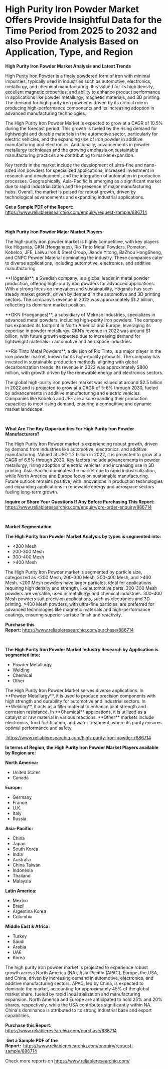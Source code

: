 <p><h1>High Purity Iron Powder Market Offers Provide Insightful Data for the Time Period from 2025 to 2032 and also Provide Analysis Based on Application, Type, and Region</h1></p><p><strong>High Purity Iron Powder Market Analysis and Latest Trends</strong></p>
<p><p>High Purity Iron Powder is a finely powdered form of iron with minimal impurities, typically used in industries such as automotive, electronics, metallurgy, and chemical manufacturing. It is valued for its high density, excellent magnetic properties, and ability to enhance product performance in applications like powder metallurgy, magnetic materials, and 3D printing. The demand for high purity iron powder is driven by its critical role in producing high-performance components and its increasing adoption in advanced manufacturing technologies.</p><p>The High Purity Iron Powder Market is expected to grow at a CAGR of 10.5% during the forecast period. This growth is fueled by the rising demand for lightweight and durable materials in the automotive sector, particularly for electric vehicles, and the expanding use of iron powder in additive manufacturing and electronics. Additionally, advancements in powder metallurgy techniques and the growing emphasis on sustainable manufacturing practices are contributing to market expansion.</p><p>Key trends in the market include the development of ultra-fine and nano-sized iron powders for specialized applications, increased investment in research and development, and the integration of automation in production processes. Geographically, Asia-Pacific is emerging as a significant market due to rapid industrialization and the presence of major manufacturing hubs. Overall, the market is poised for robust growth, driven by technological advancements and expanding industrial applications.</p></p>
<p><strong>Get a Sample PDF of the Report:&nbsp;</strong> <a href="https://www.reliableresearchiq.com/enquiry/request-sample/886714?utm_campaign=1129&utm_medium=2&utm_source=Github&utm_content=ia&utm_term=26012025&utm_id=high-purity-iron-powder">https://www.reliableresearchiq.com/enquiry/request-sample/886714</a></p>
<p>&nbsp;</p>
<p><strong>High Purity Iron Powder Major Market Players</strong></p>
<p><p>The high-purity iron powder market is highly competitive, with key players like Höganäs, GKN (Hoeganaes), Rio Tinto Metal Powders, Pometon, Kobelco, JFE, Laiwu Iron & Steel Group, Jiande Yitong, BaZhou HongSheng, and CNPC Powder Material dominating the industry. These companies cater to diverse applications, including automotive, electronics, and additive manufacturing.</p><p>**Höganäs**, a Swedish company, is a global leader in metal powder production, offering high-purity iron powders for advanced applications. With a strong focus on innovation and sustainability, Höganäs has seen steady market growth, driven by demand in the automotive and 3D printing sectors. The company’s revenue in 2022 was approximately $1.2 billion, reflecting its dominant market position.</p><p>**GKN (Hoeganaes)**, a subsidiary of Melrose Industries, specializes in advanced metal powders, including high-purity iron powders. The company has expanded its footprint in North America and Europe, leveraging its expertise in powder metallurgy. GKN’s revenue in 2022 was around $1 billion, with future growth expected due to increasing demand for lightweight materials in automotive and aerospace industries.</p><p>**Rio Tinto Metal Powders**, a division of Rio Tinto, is a major player in the iron powder market, known for its high-quality products. The company has invested in sustainable production methods, aligning with global decarbonization trends. Its revenue in 2022 was approximately $800 million, with growth driven by the renewable energy and electronics sectors.</p><p>The global high-purity iron powder market was valued at around $2.5 billion in 2022 and is projected to grow at a CAGR of 5-6% through 2030, fueled by advancements in additive manufacturing and electric vehicles. Companies like Kobelco and JFE are also expanding their production capacities to meet rising demand, ensuring a competitive and dynamic market landscape.</p></p>
<p>&nbsp;</p>
<p><strong>What Are The Key Opportunities For High Purity Iron Powder Manufacturers?</strong></p>
<p><p>The High Purity Iron Powder market is experiencing robust growth, driven by demand from industries like automotive, electronics, and additive manufacturing. Valued at USD 1.2 billion in 2022, it is projected to grow at a CAGR of 6.5% through 2030. Key factors include advancements in powder metallurgy, rising adoption of electric vehicles, and increasing use in 3D printing. Asia-Pacific dominates the market due to rapid industrialization, while North America and Europe focus on sustainable manufacturing. Future outlook remains positive, with innovations in production technologies and expanding applications in renewable energy and aerospace sectors fueling long-term growth.</p></p>
<p><strong>Inquire or Share Your Questions If Any Before Purchasing This Report:</strong> <a href="https://www.reliableresearchiq.com/enquiry/pre-order-enquiry/886714?utm_campaign=1129&utm_medium=2&utm_source=Github&utm_content=ia&utm_term=26012025&utm_id=high-purity-iron-powder">https://www.reliableresearchiq.com/enquiry/pre-order-enquiry/886714</a></p>
<p>&nbsp;</p>
<p><strong>Market Segmentation</strong></p>
<p><strong>The High Purity Iron Powder Market Analysis by types is segmented into:</strong></p>
<p><ul><li><200 Mesh</li><li>200-300 Mesh</li><li>300-400 Mesh</li><li>>400 Mesh</li></ul></p>
<p><p>The High Purity Iron Powder market is segmented by particle size, categorized as <200 Mesh, 200-300 Mesh, 300-400 Mesh, and >400 Mesh. <200 Mesh powders have larger particles, ideal for applications requiring high density and strength, like automotive parts. 200-300 Mesh powders are versatile, used in metallurgy and chemical industries. 300-400 Mesh powders suit precision applications, such as electronics and 3D printing. >400 Mesh powders, with ultra-fine particles, are preferred for advanced technologies like magnetic materials and high-performance coatings, ensuring superior surface finish and reactivity.</p></p>
<p><strong>Purchase this Report:&nbsp;</strong><a href="https://www.reliableresearchiq.com/purchase/886714?utm_campaign=1129&utm_medium=2&utm_source=Github&utm_content=ia&utm_term=26012025&utm_id=high-purity-iron-powder">https://www.reliableresearchiq.com/purchase/886714</a></p>
<p>&nbsp;</p>
<p><strong>The High Purity Iron Powder Market Industry Research by Application is segmented into:</strong></p>
<p><ul><li>Powder Metallurgy</li><li>Welding</li><li>Chemical</li><li>Other</li></ul></p>
<p><p>The High Purity Iron Powder Market serves diverse applications. In **Powder Metallurgy**, it is used to produce precision components with high strength and durability for automotive and industrial sectors. In **Welding**, it acts as a filler material to enhance joint strength and corrosion resistance. In **Chemical** applications, it is utilized as a catalyst or raw material in various reactions. **Other** markets include electronics, food fortification, and water treatment, where its purity ensures optimal performance and safety.</p></p>
<p><a href="https://www.reliableresearchiq.com/high-purity-iron-powder-r886714?utm_campaign=1129&utm_medium=2&utm_source=Github&utm_content=ia&utm_term=26012025&utm_id=high-purity-iron-powder">&nbsp;https://www.reliableresearchiq.com/high-purity-iron-powder-r886714</a></p>
<p><strong>In terms of Region, the High Purity Iron Powder Market Players available by Region are:</strong></p>
<p>
    <p> <strong> North America: </strong>
        <ul>
            <li>United States</li>
            <li>Canada</li>
        </ul>
        </p> 
    <p> <strong> Europe: </strong>
        <ul>
            <li>Germany</li>
            <li>France</li>
            <li>U.K.</li>
            <li>Italy</li>
            <li>Russia</li>
        </ul>
        </p> 
    <p> <strong> Asia-Pacific: </strong>
        <ul>
            <li>China</li>
            <li>Japan</li>
            <li>South Korea</li>
            <li>India</li>
            <li>Australia</li>
            <li>China Taiwan</li>
            <li>Indonesia</li>
            <li>Thailand</li>
            <li>Malaysia</li>
        </ul>
        </p> 
    <p> <strong> Latin America: </strong>
        <ul>
            <li>Mexico</li>
            <li>Brazil</li>
            <li>Argentina Korea</li>
            <li>Colombia</li>
        </ul>
        </p> 
    <p> <strong> Middle East & Africa: </strong>
        <ul>
            <li>Turkey</li>
            <li>Saudi</li>
            <li>Arabia</li>
            <li>UAE</li>
            <li>Korea</li>
        </ul>
    </p>
    </p>
<p><p>The high purity iron powder market is projected to experience robust growth across North America (NA), Asia-Pacific (APAC), Europe, the USA, and China, driven by increasing demand in automotive, electronics, and additive manufacturing sectors. APAC, led by China, is expected to dominate the market, accounting for approximately 45% of the global market share, fueled by rapid industrialization and manufacturing expansion. North America and Europe are anticipated to hold 25% and 20% shares, respectively, while the USA contributes significantly within NA. China's dominance is attributed to its strong industrial base and export capabilities.</p></p>
<p><strong>Purchase this Report: </strong><a href="https://www.reliableresearchiq.com/purchase/886714?utm_campaign=1129&utm_medium=2&utm_source=Github&utm_content=ia&utm_term=26012025&utm_id=high-purity-iron-powder">https://www.reliableresearchiq.com/purchase/886714</a></p>
<p>&nbsp;<strong>Get a Sample PDF of the Report:&nbsp;&nbsp;</strong><a href="https://www.reliableresearchiq.com/enquiry/request-sample/886714?utm_campaign=1129&utm_medium=2&utm_source=Github&utm_content=ia&utm_term=26012025&utm_id=high-purity-iron-powder">https://www.reliableresearchiq.com/enquiry/request-sample/886714</a></p>
<p><strong></strong></p>
<p>Check more reports on <a href="https://www.reliableresearchiq.com/?utm_campaign=1129&utm_medium=2&utm_source=Github&utm_content=ia&utm_term=26012025&utm_id=high-purity-iron-powder">https://www.reliableresearchiq.com/</a></p>